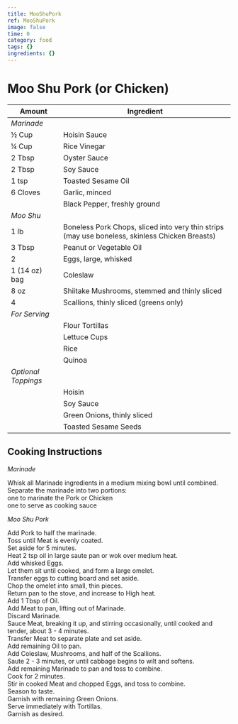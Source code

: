 ```yaml
---
title: MooShuPork
ref: MooShuPork
image: false
time: 0
category: food
tags: {}
ingredients: {}
---
```

# Moo Shu Pork (or Chicken)  
  
  
|Amount | Ingredient|  
|----|----|  
*Marinade*|  
½ Cup | Hoisin Sauce  
¼ Cup | Rice Vinegar  
2 Tbsp | Oyster Sauce  
2 Tbsp | Soy Sauce  
1 tsp | Toasted Sesame Oil  
6 Cloves | Garlic, minced  
|| Black Pepper, freshly ground  
*Moo Shu*|  
1 lb | Boneless Pork Chops, sliced into very thin strips (may use boneless, skinless Chicken Breasts)  
3 Tbsp | Peanut or Vegetable Oil  
2 | Eggs, large, whisked  
1 (14 oz) bag | Coleslaw  
8 oz | Shiitake Mushrooms, stemmed and thinly sliced  
4 | Scallions, thinly sliced (greens only)  
*For Serving*|  
|| Flour Tortillas  
|| Lettuce Cups  
|| Rice  
|| Quinoa  
*Optional Toppings*|  
|| Hoisin  
|| Soy Sauce  
|| Green Onions, thinly sliced  
|| Toasted Sesame Seeds  
  
## Cooking Instructions  
  
*Marinade*  
  
Whisk all Marinade ingredients in a medium mixing bowl until combined.  
Separate the marinade into two portions:  
   one to marinate the Pork or Chicken  
   one to serve as cooking sauce  
  
*Moo Shu Pork*  
  
Add Pork to half the marinade.  
Toss until Meat is evenly coated.   
Set aside for 5 minutes.  
Heat 2 tsp oil in large saute pan or wok over medium heat.  
Add whisked Eggs.  
Let them sit until cooked, and form a large omelet.  
Transfer eggs to cutting board and set aside.  
Chop the omelet into small, thin pieces.  
Return pan to the stove, and increase to High heat.  
Add 1 Tbsp of Oil.  
Add Meat to pan, lifting out of Marinade.  
Discard Marinade.  
Sauce Meat, breaking it up, and stirring occasionally, until cooked and tender, about 3 - 4 minutes.  
Transfer Meat to separate plate and set aside.  
Add remaining Oil to pan.  
Add Coleslaw, Mushrooms, and half of the Scallions.  
Saute 2 - 3 minutes, or until cabbage begins to wilt and softens.  
Add remaining Marinade to pan and toss to combine.  
Cook for 2 minutes.  
Stir in cooked Meat and chopped Eggs, and toss to combine.  
Season to taste.  
Garnish with remaining Green Onions.  
Serve immediately with Tortillas.  
Garnish as desired.  
  
  